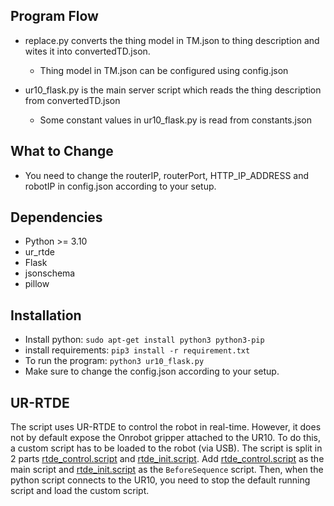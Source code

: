 
## Program Flow

* replace.py converts the thing model in TM.json to thing description and wites it into convertedTD.json.

  * Thing model in TM.json can be configured using config.json

* ur10_flask.py is the main server script which reads the thing description from convertedTD.json

  * Some constant values in ur10_flask.py is read from constants.json

## What to Change

* You need to change the routerIP, routerPort, HTTP_IP_ADDRESS and robotIP in config.json according to your setup.

## Dependencies

* Python >= 3.10
* ur_rtde
* Flask
* jsonschema
* pillow

## Installation

* Install python: `sudo apt-get install python3 python3-pip`
* install requirements: `pip3 install -r requirement.txt`
* To run the program: `python3 ur10_flask.py`
* Make sure to change the config.json according to your setup.

## UR-RTDE

The script uses UR-RTDE to control the robot in real-time. However, it does not by default expose the Onrobot gripper attached to the UR10. To do this, a custom script has to be loaded to the robot (via USB). The script is split in 2 parts [rtde_control.script](rtde_control.script) and [rtde_init.script](rtde_init.script). Add [rtde_control.script](rtde_control.script) as the main script and [rtde_init.script](rtde_init.script) as the `BeforeSequence` script. Then, when the python script connects to the UR10, you need to stop the default running script and load the custom script.
